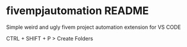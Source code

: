 # fivempjautomation README
Simple weird and ugly fivem project automation extension for VS CODE

CTRL + SHIFT + P > Create Folders
